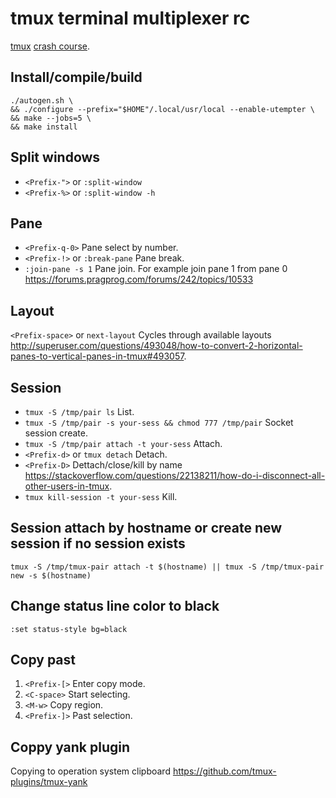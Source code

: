 # tmux terminal multiplexer rc

[tmux][] [crash course][].

[crash course]: https://robots.thoughtbot.com/a-tmux-crash-course
[tmux]: https://github.com/tmux/tmux

## Install/compile/build

    ./autogen.sh \
    && ./configure --prefix="$HOME"/.local/usr/local --enable-utempter \
    && make --jobs=5 \
    && make install

## Split windows

* `<Prefix-">` or `:split-window`
* `<Prefix-%>` or `:split-window -h`

## Pane

* `<Prefix-q-0>` Pane select by number.
* `<Prefix-!>` or `:break-pane` Pane break.
* `:join-pane -s 1` Pane join. For example join pane 1 from pane 0 <https://forums.pragprog.com/forums/242/topics/10533>

## Layout

`<Prefix-space>` or `next-layout` Cycles through available layouts <http://superuser.com/questions/493048/how-to-convert-2-horizontal-panes-to-vertical-panes-in-tmux#493057>.

## Session

* `tmux -S /tmp/pair ls` List.
* `tmux -S /tmp/pair -s your-sess && chmod 777 /tmp/pair` Socket session create.
* `tmux -S /tmp/pair attach -t your-sess` Attach.
* `<Prefix-d>` or `tmux detach` Detach.
* `<Prefix-D>` Dettach/close/kill by name <https://stackoverflow.com/questions/22138211/how-do-i-disconnect-all-other-users-in-tmux>.
* `tmux kill-session -t your-sess` Kill.

## Session attach by hostname or create new session if no session exists

`tmux -S /tmp/tmux-pair attach -t $(hostname) || tmux -S /tmp/tmux-pair new -s $(hostname)`

## Change status line color to black

`:set status-style bg=black`

## Copy past

1. `<Prefix-[>` Enter copy mode.
2. `<C-space>`  Start selecting.
3. `<M-w>`      Copy region.
4. `<Prefix-]>` Past selection.

## Coppy yank plugin

Copying to operation system clipboard https://github.com/tmux-plugins/tmux-yank
